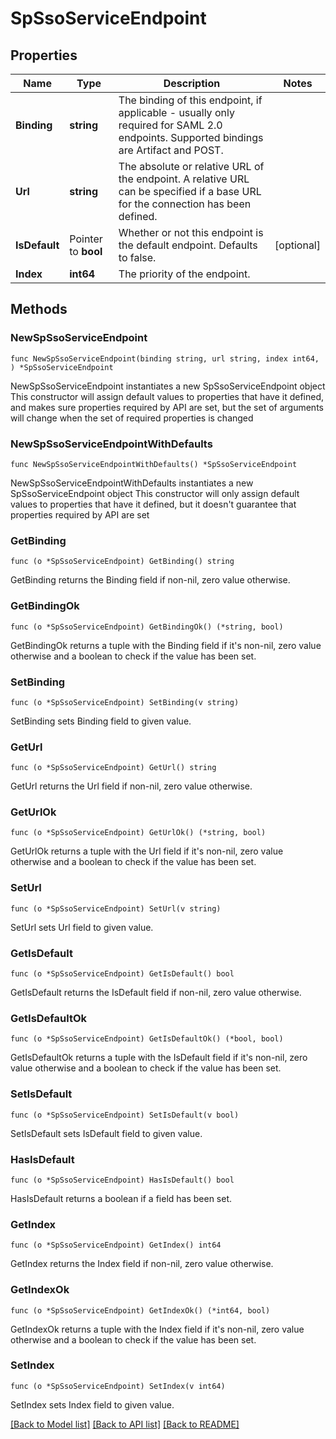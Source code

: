 # SpSsoServiceEndpoint

## Properties

Name | Type | Description | Notes
------------ | ------------- | ------------- | -------------
**Binding** | **string** | The binding of this endpoint, if applicable - usually only required for SAML 2.0 endpoints.  Supported bindings are Artifact and POST. | 
**Url** | **string** | The absolute or relative URL of the endpoint. A relative URL can be specified if a base URL for the connection has been defined. | 
**IsDefault** | Pointer to **bool** | Whether or not this endpoint is the default endpoint. Defaults to false. | [optional] 
**Index** | **int64** | The priority of the endpoint. | 

## Methods

### NewSpSsoServiceEndpoint

`func NewSpSsoServiceEndpoint(binding string, url string, index int64, ) *SpSsoServiceEndpoint`

NewSpSsoServiceEndpoint instantiates a new SpSsoServiceEndpoint object
This constructor will assign default values to properties that have it defined,
and makes sure properties required by API are set, but the set of arguments
will change when the set of required properties is changed

### NewSpSsoServiceEndpointWithDefaults

`func NewSpSsoServiceEndpointWithDefaults() *SpSsoServiceEndpoint`

NewSpSsoServiceEndpointWithDefaults instantiates a new SpSsoServiceEndpoint object
This constructor will only assign default values to properties that have it defined,
but it doesn't guarantee that properties required by API are set

### GetBinding

`func (o *SpSsoServiceEndpoint) GetBinding() string`

GetBinding returns the Binding field if non-nil, zero value otherwise.

### GetBindingOk

`func (o *SpSsoServiceEndpoint) GetBindingOk() (*string, bool)`

GetBindingOk returns a tuple with the Binding field if it's non-nil, zero value otherwise
and a boolean to check if the value has been set.

### SetBinding

`func (o *SpSsoServiceEndpoint) SetBinding(v string)`

SetBinding sets Binding field to given value.


### GetUrl

`func (o *SpSsoServiceEndpoint) GetUrl() string`

GetUrl returns the Url field if non-nil, zero value otherwise.

### GetUrlOk

`func (o *SpSsoServiceEndpoint) GetUrlOk() (*string, bool)`

GetUrlOk returns a tuple with the Url field if it's non-nil, zero value otherwise
and a boolean to check if the value has been set.

### SetUrl

`func (o *SpSsoServiceEndpoint) SetUrl(v string)`

SetUrl sets Url field to given value.


### GetIsDefault

`func (o *SpSsoServiceEndpoint) GetIsDefault() bool`

GetIsDefault returns the IsDefault field if non-nil, zero value otherwise.

### GetIsDefaultOk

`func (o *SpSsoServiceEndpoint) GetIsDefaultOk() (*bool, bool)`

GetIsDefaultOk returns a tuple with the IsDefault field if it's non-nil, zero value otherwise
and a boolean to check if the value has been set.

### SetIsDefault

`func (o *SpSsoServiceEndpoint) SetIsDefault(v bool)`

SetIsDefault sets IsDefault field to given value.

### HasIsDefault

`func (o *SpSsoServiceEndpoint) HasIsDefault() bool`

HasIsDefault returns a boolean if a field has been set.

### GetIndex

`func (o *SpSsoServiceEndpoint) GetIndex() int64`

GetIndex returns the Index field if non-nil, zero value otherwise.

### GetIndexOk

`func (o *SpSsoServiceEndpoint) GetIndexOk() (*int64, bool)`

GetIndexOk returns a tuple with the Index field if it's non-nil, zero value otherwise
and a boolean to check if the value has been set.

### SetIndex

`func (o *SpSsoServiceEndpoint) SetIndex(v int64)`

SetIndex sets Index field to given value.



[[Back to Model list]](../README.md#documentation-for-models) [[Back to API list]](../README.md#documentation-for-api-endpoints) [[Back to README]](../README.md)


